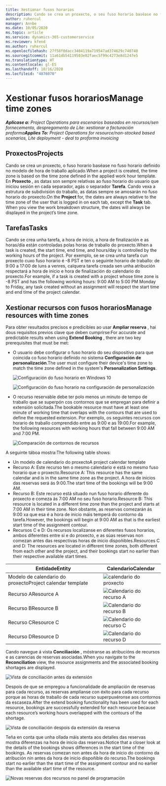 ```yaml
---
title: Xestionar fusos horarios
description: Cando se crea un proxecto, o seu fuso horario baséase no fuso horario definido no modelo de hora de traballo aplicado.
author: ruhercul
manager: Annbe
ms.date: 10/05/2020
ms.topic: article
ms.service: dynamics-365-customerservice
ms.reviewer: kfend
ms.author: ruhercul
ms.openlocfilehash: 27f58f0dacc3404119a719547ad374629c740740
ms.sourcegitcommit: 11a61db54119503e82faec5f99c4273e8d1247e5
ms.translationtype: HT
ms.contentlocale: gl-ES
ms.lasthandoff: 10/16/2020
ms.locfileid: "4076070"
---
```

# <a name="manage-time-zones"></a><span data-ttu-id="c6704-103">Xestionar fusos horarios</span><span class="sxs-lookup"><span data-stu-id="c6704-103">Manage time zones</span></span>

<span data-ttu-id="c6704-104">_**Aplícase a:** Project Operations para escenarios baseados en recursos/sen fornecemento, despregamento de Lite: xestionar a facturación proforma_</span><span class="sxs-lookup"><span data-stu-id="c6704-104">_**Applies To:** Project Operations for resource/non-stocked based scenarios, Lite deployment - deal to proforma invoicing_</span></span>


## <a name="projects"></a><span data-ttu-id="c6704-105">Proxectos</span><span class="sxs-lookup"><span data-stu-id="c6704-105">Projects</span></span>

<span data-ttu-id="c6704-106">Cando se crea un proxecto, o fuso horario baséase no fuso horario definido no modelo de hora de traballo aplicado.</span><span class="sxs-lookup"><span data-stu-id="c6704-106">When a project is created, the time zone is based on the time zone defined in the applied work hour template.</span></span> <span data-ttu-id="c6704-107">En **Proxecto** , as datas son sempre relativas ao fuso horario do usuario que iniciou sesión en cada separador, agás o separador **Tarefa**. Cando vexa a estrutura de subdivisión do traballo, as datas sempre se amosarán no fuso horario do proxecto.</span><span class="sxs-lookup"><span data-stu-id="c6704-107">On the **Project** for, the dates are always relative to the time zone of the user that is logged in on each tab, except the **Task** tab. When you view the work breakdown structure, the dates will always be displayed in the project’s time zone.</span></span>

## <a name="tasks"></a><span data-ttu-id="c6704-108">Tarefas</span><span class="sxs-lookup"><span data-stu-id="c6704-108">Tasks</span></span>

<span data-ttu-id="c6704-109">Cando se crea unha tarefa, a hora de inicio, a hora de finalización e as horas/día están controladas polas horas de traballo do proxecto.</span><span class="sxs-lookup"><span data-stu-id="c6704-109">When a task is created, the start time, end time, and hours/day is controlled by the working hours of the project.</span></span> <span data-ttu-id="c6704-110">Por exemplo, se se crea unha tarefa cun proxecto cuxo fuso horario é -8 PST e ten o seguinte horario de traballo: de 9:00 a 17:00 de luns a venres, calquera tarefa creada sen unha atribución respectará a hora de inicio e hora de finalización do calendario do proxecto.</span><span class="sxs-lookup"><span data-stu-id="c6704-110">For example, if a task is created with a project whose time zone is -8 PST and has the following working hours: 9:00 AM to 5:00 PM Monday to Friday, any task created without an assignment will respect the start time and end time of the project calendar.</span></span>

## <a name="manage-resources-with-time-zones"></a><span data-ttu-id="c6704-111">Xestionar recursos con fusos horarios</span><span class="sxs-lookup"><span data-stu-id="c6704-111">Manage resources with time zones</span></span>

<span data-ttu-id="c6704-112">Para obter resultados precisos e predicibles ao usar **Ampliar reserva** , hai dous requisitos previos clave que deben cumprirse:</span><span class="sxs-lookup"><span data-stu-id="c6704-112">For accurate and predictable results when using **Extend Booking** , there are two key prerequisites that must be met:</span></span>  

- <span data-ttu-id="c6704-113">O usuario debe configurar o fuso horario do seu dispositivo para que coincida co fuso horario definido no sistema **Configuración de personalización**.</span><span class="sxs-lookup"><span data-stu-id="c6704-113">The user must configure their device's time zone to match the time zone defined in the system's **Personalization Settings**.</span></span>
 
  ![Configuración do fuso horario en Windows 10](media/reconcile-assignments-03.png)

  ![Configuración do fuso horario na configuración de personalización](media/reconcile-assignments-04.png)
 
- <span data-ttu-id="c6704-116">O recurso reservable debe ter polo menos un minuto de tempo de traballo que se superpón cos contornos que se empregan para definir a extensión solicitada.</span><span class="sxs-lookup"><span data-stu-id="c6704-116">The bookable resource must have at least one minute of working time that overlaps with the contours that are used to define the requested extension.</span></span> <span data-ttu-id="c6704-117">Por exemplo, os seguintes recursos con horario de traballo comprendido entre as 9:00 e as 19:00.</span><span class="sxs-lookup"><span data-stu-id="c6704-117">For example, the following resources with working hours that fall between 9:00 AM and 7:00 PM.</span></span> 

  ![Comparación de contornos de recursos](media/reconcile-assignments-05.png)

<span data-ttu-id="c6704-119">A seguinte táboa mostra:</span><span class="sxs-lookup"><span data-stu-id="c6704-119">The following table shows:</span></span>

- <span data-ttu-id="c6704-120">Un modelo de calendario do proxecto</span><span class="sxs-lookup"><span data-stu-id="c6704-120">A project calendar template</span></span>
- <span data-ttu-id="c6704-121">Recurso A: Este recurso ten o mesmo calendario e está no mesmo fuso horario que o proxecto.</span><span class="sxs-lookup"><span data-stu-id="c6704-121">Resource A: This resource has the same calendar and is in the same time zone as the project.</span></span> <span data-ttu-id="c6704-122">A hora de inicios das reservas será ás 9:00.</span><span class="sxs-lookup"><span data-stu-id="c6704-122">The start time of the bookings will be 9:00 AM.</span></span>
- <span data-ttu-id="c6704-123">Recurso B: Este recurso está situado nun fuso horario diferente do proxecto e comeza ás 7:00 AM no seu fuso horario.</span><span class="sxs-lookup"><span data-stu-id="c6704-123">Resource B: This resource is located in a different time zone than the project and starts at 7:00 AM in their time zone.</span></span> <span data-ttu-id="c6704-124">Non obstante, as reservas comezarán ás 9:00 xa que esa é a hora de inicio máis temperá do contorno da tarefa.</span><span class="sxs-lookup"><span data-stu-id="c6704-124">However, the bookings will begin at 9:00 AM as that is the earliest start time of the assignment contour.</span></span>
- <span data-ttu-id="c6704-125">Recursos C e D: Os recursos localízanse en diferentes fusos horarios, ambos diferentes entre si e do proxecto, e as súas reservas non comezan antes das respectivas horas de inicio dispoñibles.</span><span class="sxs-lookup"><span data-stu-id="c6704-125">Resources C and D: The resources are located in different time zones, both different from each other and the project, and their bookings start no earlier than their respective available start times.</span></span>

|<span data-ttu-id="c6704-126">Entidade</span><span class="sxs-lookup"><span data-stu-id="c6704-126">Entity</span></span>  |<span data-ttu-id="c6704-127">Calendario</span><span class="sxs-lookup"><span data-stu-id="c6704-127">Calendar</span></span>  |
|-|-|
|<span data-ttu-id="c6704-128">Modelo de calendario do proxecto</span><span class="sxs-lookup"><span data-stu-id="c6704-128">Project calendar template</span></span>   | ![calendario do proxecto](media/reconcile-assignments-06.png) |
|<span data-ttu-id="c6704-130">Recurso A</span><span class="sxs-lookup"><span data-stu-id="c6704-130">Resource A</span></span>  | ![Calendario do recurso A](media/reconcile-assignments-06.png) |
|<span data-ttu-id="c6704-132">Recurso B</span><span class="sxs-lookup"><span data-stu-id="c6704-132">Resource B</span></span>  |  ![Calendario do recurso B](media/reconcile-assignments-07.png) |
|<span data-ttu-id="c6704-134">Recurso C</span><span class="sxs-lookup"><span data-stu-id="c6704-134">Resource C</span></span>  |  ![Calendario do recurso C](media/reconcile-assignments-08.png) |
|<span data-ttu-id="c6704-136">Recurso D</span><span class="sxs-lookup"><span data-stu-id="c6704-136">Resource D</span></span>  | ![Calendario do recurso D](media/reconcile-assignments-09.png)  |
 
<span data-ttu-id="c6704-138">Cando navegue á vista **Conciliación** , móstranse as atribucións de recursos e as carencias de reservas asociadas.</span><span class="sxs-lookup"><span data-stu-id="c6704-138">When you navigate to the **Reconciliation** view, the resource assignments and the associated booking shortages are displayed.</span></span>

![Vista de conciliación antes da extensión](media/reconcile-assignments-10.png)

<span data-ttu-id="c6704-140">Despois de que se empregou a funcionalidade de ampliación de reservas para cada recurso, as reservas amplíanse con éxito para cada recurso porque as horas de traballo de cada recurso superpuxéronse aos contornos da escaseza.</span><span class="sxs-lookup"><span data-stu-id="c6704-140">After the extend booking functionality has been used for each resource, bookings are successfully extended for each resource because each resource’s working hours overlapped with the contours of the shortage.</span></span>

![Vista de conciliación despois da extensión da reserva](media/reconcile-assignments-11.png) 

<span data-ttu-id="c6704-142">Teña en conta que unha ollada máis atenta aos detalles das reservas mostra diferenzas na hora de inicio das reservas.</span><span class="sxs-lookup"><span data-stu-id="c6704-142">Notice that a closer look at the details of the bookings shows differences in the start time of the bookings.</span></span> <span data-ttu-id="c6704-143">As reservas comezan non antes da hora de inicio do contorno da atribución nin antes da hora de inicio dispoñible do recurso.</span><span class="sxs-lookup"><span data-stu-id="c6704-143">The bookings start no earlier than the start time of the assignment contour and no earlier than the available start time of the resource.</span></span>

![Novas reservas dos recursos no panel de programación](media/reconcile-assignments-12.png)
